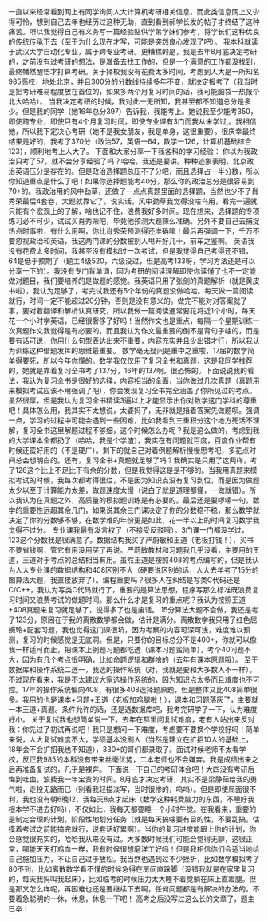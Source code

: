 一直以来经常看到网上有同学询问人大计算机考研相关信息，而此类信息网上又少得可怜，想到自己去年也经历过这种无助，直到看到郝学长发的帖子才终结了这种痛苦。所以我觉得自己有义务写一篇经验贴供学弟学妹们参考，将学长们这种优良的传统传承下去（至于为什么现在才写，可能是突然良心发现了吧）。
  我本科就读于武汉大学自动化专业，属于跨专业考研。更糟糕的是，我是去年8月底决定考研的，之前没有过考研的想法，是准备去找工作的，但是一个满意的工作都没找到，最终幡然醒悟才打算考研。关于择校我没有花费太多时间，考虑到人大是一所知名985高校，地处北京，并且300分的分数线持续多年不变，就决定报考了（我当时是把考研难易程度放在首位的，如果多两个月复习时间的话，我可能脑袋一热报个北大哈哈）。
  当我决定考研的时候，我对此一无所知，我甚至都不知道总分是多少。但是我的同学（她16年总分397）告诉我，我能考上。她说我至少能考350，即使跨专业，即使只有4个月复习时间，即使专业课有3门而我从未学过,。我相信她，所以我下定决心考研（她不是我女朋友，我是单身，这很重要）。很庆幸最终结果是好的，我考了370分（政治57，英语一64，数学一126，计算机基础综合123），顺利地考上人大了。
  下面和大家分享一下我各科的学习经验：
  你以为我政治只考了57，就不会分享经验了吗？哈哈，我还是要讲。种种迹象表明，北京政治英语压分是存在的。但是政治选择题总压不了分吧，而且选择占一半分数，所以你知道重点是什么了吧！如果你选择题能考40分，那么你的政治总分是很容易到70+的。我政治用的风中劲草，还做了一点点真题里面的选择题，当然也少不了肖秀荣最后4套卷，大题就靠它了。说实话，风中劲草我觉得没啥鸟用，看完一遍就只能有个宏观上的了解，啥也记不住，浪费我好多时间。现在想来，选择题的专项练习必不可少，试试买肖秀荣吧，毕竟他预测大题辣么准确。另外不要自己去捕捉热点时事啦，有什么用啊，你比肖秀荣预测得还准确嘛！最后再强调一下，千万不要忽视政治和英语，我这两门课的分数被别人甩开好几十，前车之鉴啊。
  英语我没有花费太多时间，我甚至没有模拟过一次考试，但是我觉得自己考得还不错，64是低于预期了（题主4级520，六级没过，但是高考133呀，学习方法还是可以分享一下的）。我没有专门背单词，因为考研的阅读理解即使你读懂了也不一定能做对题目，我们要培养的是做题的感觉。我英语只用了张剑的真题解析（就是黄皮书啦），我认为足够了，考完试我还有5个年份的真题没做哈哈。每天做一篇阅读就行，时间一定不能超过20分钟，否则是没有意义的。做完不能对对答案就了事，要对着翻译和解析认真研究，所以我做一篇阅读通常要花将近1个小时，每天花一个小时学英语，已经很奢侈了好吗！当然作文也是重点，每隔一个星期训练一次真题作文我觉得是有必要的，而且我认为作文最重要的倒不是背句子啥的，而是要有话可说，你用什么句型表达出来不重要，内容充实并且少出错才行，所以我认为训练这种借题发挥的思维最重要。
  数学毫无疑问是重中之重啦，17届的数学简单得要死，所以今年你懂的。数学我仅仅用了复习全书和真题，这是我同学推荐的，她就是靠着复习全书考了137分，16年的137啊，很恐怖的。下面说说我的看法，我认为复习全书是很好的选择，内容相当的全面，当你做过几次真题（真题用来模拟考试应该不用强调了吧），你会发现复习全书完全涵盖了你所见过的考点。虽然很厚，但是我认为复习全书精读3遍以上才能显示出你对数学这门学科的尊重吧！具体怎么用，我其实不太想说，太婆妈了，无非就是捂着答案先做题呗。强调一点，学习的过程中可能会遇到一些困难，比如我看到三重积分这个地方死活不理解，复习全书这里解题过程不够细，这个时候怎么办呢？我是这么做的，考虑到我的大学课本全都扔了（哈哈，我是个学渣），我实在有问题就百度，百度作业帮有时候还蛮好用的（不是硬广）。剩下的就自己对着例题解析慢慢思考吧，多花点时间总会想明白的。还有，复习全书+真题就足够了吗？我确实是只用了这两样，考了126这个比上不足比下有余的分数，但是我觉得这是是不够的。当我用真题来模拟考试的时候，我每次都考得很烂，不是因为知识点没有复习到位，而是因为做题太少以至于计算能力太差，做题速度太慢（说白了就是道理都懂，一做就错）。所以我认为在真题之外，高质量的模拟题训练是有必要的。最后还是要啰嗦一句，数学的重要性远超其余几门，如果说其余三门课决定了你的分数稳不稳，那么数学就决定了你的分数够不够，在数学难的年份更是如此，花一半以上的时间复习数学我觉得不过分。
  专业课我最有发言权了（不接受反驳哦）。3门课一门都没学过，123这个分数我是很满意了。数据结构我买了严蔚敏和王道（老板打钱！），买书不要省钱啊，管它有用没用买了再说。严蔚敏教材和习题我几乎没看，主要用的王道，王道对于考点的总结相当有用。虽然王道是按照408的考点编写的，但是我认为人大专业课的数据结构和408区别不大（硬要说区别的话，人大去年考了15分的图算法大题，我直接放弃了）。编程重要吗？很多人在纠结是写类C代码还是C/C++，我认为写类C代码就行了，重要的是算法思想，程序写那么标准既浪费复习时间又浪费考试的做题时间。那么什么才是复习的重点呢？我认为按照王道+408真题来复习就足够了，说得多了也是废话。
  15分算法大题不会做，我还是考了123分，原因在于我的离散数学都会做，估计是满分。离散数学我只用了红色屈婉玲+配套习题，我也觉得这门课很坑，因为考察的内容可深可浅，难度难以预测，复习的时候感觉是无底洞。但是，只要你的目标总分不是400+，你就可以像我一样适可而止，把课本上例题习题都吃透（课本习题蛮简单），考个40问题不大，因为有几个考点很明确，比如命题逻辑和群啥的（去年有课本原题哦）。
  至于数据库和操作系统二选一，我选的操作系统（对，我就是要和大多数人不一样）。不过现在看来，我是不太建议大家选操作系统的，因为知识点太多而且难度也不可控。17年的操作系统偏向408，有很多408选择题原题，但是整体又比408简单很多。我用的也是课本+习题+王道（老板加鸡腿啦！），课本和习题落灰了，主要就一本王道+真题。条件允许的话，还是选数据库吧，我考完研学了一下，认为难度好小。
  关于复试我也想简单说一下，去年在群里问复试难度，老有人站出来反对我：你先过了初试再说吧！我只是想问一下难度，考虑要不要换个学校好吗！简单来说，人大复试难度不大，学硕基本没刷人（当然是建立在扩招10人的基础上，18年会不会扩招我也不知道），330+的哥们都录取了。面试时候老师不太看学校，反正我985的本科没有带来丝毫优势，二本老师也不会嫌弃。我是成绩出来之后再准备复试的，几乎是裸奔。
  下面说一下自己的考研体会吧！大四没有考研后悔到吐血，浪费我一年宝贵的时间。8月底才决定考研，其实不是梁静茹给我的勇气啦，走投无路而已（别看我轻描淡写，当时很惨的，呜呜）。但是即使局面很不利，我也没有朝6晚12，我每天8点才起床（数学这种耗费脑力的东西，不睡好我根本学不进去好吗），不仅如此，我每天都要睡一个小时午觉。在我看来，重要的是制定合理的计划，阶段性地划分任务（就是每天搞啥要有目的性，不要乱搞，估摸着考试之前能搞完就行，说套话好累啊）。当你的复习进度能跟上你的计划，你会感觉很充实的，哈哈我从来没有过。大多数时候我们可能会觉得无聊，这很正常，哪能天天打鸡血一样，我有时候很想磨洋工好吗！但是我相信你们会适当地给自己施加压力，不让自己过于放松。我当然也遇到过不少挫折，比如数学模拟考了80不到，比如离散数学看不懂的时候急得在房间直跺脚（没错我就是在家里复习的，每天我妈叫我起床），比如临考的时候压力太大睡不着觉躺在床上直蹬腿。但是那又怎么样呢，再困难也还是要继续下去啊，任何问题都是有解决的办法的，不要着急聪明的一休，休息，休息一下吧！
  高考之后没写过这么长的文章了，题主已卒！